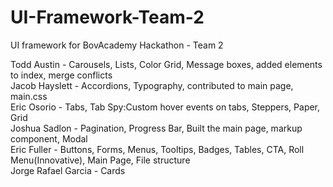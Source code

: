 # UI-Framework-Team-2
UI framework for BovAcademy Hackathon - Team 2

Todd Austin - Carousels, Lists, Color Grid, Message boxes, added elements to index, merge conflicts    
Jacob Hayslett - Accordions, Typography, contributed to main page, main.css   
Eric Osorio - Tabs, Tab Spy:Custom hover events on tabs, Steppers, Paper, Grid   
Joshua Sadlon - Pagination, Progress Bar, Built the main page, markup component, Modal  
Eric Fuller - Buttons, Forms, Menus, Tooltips, Badges, Tables, CTA, Roll Menu(Innovative), Main Page, File structure   
Jorge Rafael Garcia - Cards  

